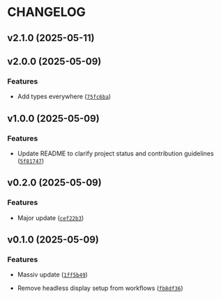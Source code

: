 # CHANGELOG


## v2.1.0 (2025-05-11)


## v2.0.0 (2025-05-09)

### Features

- Add types everywhere
  ([`75fc6ba`](https://github.com/jhnnsrs/dokker/commit/75fc6ba6889e045b752815c8eb9691993219fef4))


## v1.0.0 (2025-05-09)

### Features

- Update README to clarify project status and contribution guidelines
  ([`5f81747`](https://github.com/jhnnsrs/dokker/commit/5f81747ddb0e9831672b24b231337579070e45b9))


## v0.2.0 (2025-05-09)

### Features

- Major update
  ([`cef22b3`](https://github.com/jhnnsrs/dokker/commit/cef22b3226b2e104e30bbdec89d4dfac2b6eb7f6))


## v0.1.0 (2025-05-09)

### Features

- Massiv update
  ([`1ff5b49`](https://github.com/jhnnsrs/dokker/commit/1ff5b49a42cb8a8a3622ab820a314dbef3883e8e))

- Remove headless display setup from workflows
  ([`fb8df36`](https://github.com/jhnnsrs/dokker/commit/fb8df36fe687c7b56f572992be846432c00b30a1))
